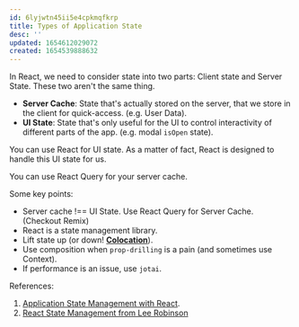 ```yaml
---
id: 6lyjwtn45ii5e4cpkmqfkrp
title: Types of Application State
desc: ''
updated: 1654612029072
created: 1654539888632
---
```


In React, we need to consider state into two parts: Client state and Server State. These two aren't the same thing.

- **Server Cache**: State that's actually stored on the server, that we store in the client for quick-access. (e.g. User Data).
- **UI State**: State that's only useful for the UI to  control interactivity of different parts of the app. (e.g. modal `isOpen` state).

You can use React for UI state. As a matter of fact, React is designed to handle this UI state for us.

You can use React Query for your server cache.

Some key points:

- Server cache !== UI State. Use React Query for Server Cache. (Checkout Remix)
- React is a state management library.
- Lift state up (or down! [**Colocation**](https://kentcdodds.com/blog/state-colocation-will-make-your-react-app-faster)).
- Use composition when `prop-drilling` is a pain (and sometimes use Context).
- If performance is an issue, use `jotai`.

References:

1. [Application State Management with React](https://kentcdodds.com/blog/application-state-management-with-react).
2. [React State Management from Lee Robinson](https://leerob.io/blog/react-state-management#state-management-options)
